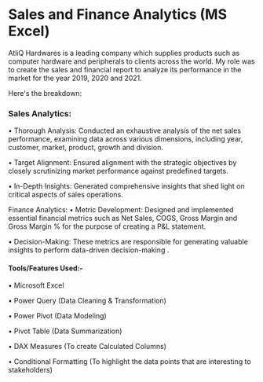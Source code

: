 # Sales and Finance Analytics (MS Excel)

AtliQ Hardwares is a leading company which supplies products such as computer hardware and peripherals to clients across the world. My role was to create the sales and financial report to analyze its performance in the market for the year 2019, 2020 and 2021. 

Here's the breakdown:

 ### Sales Analytics:
• Thorough Analysis: Conducted an exhaustive analysis of the net sales performance, examining data across various dimensions, including year, customer, market, product, growth and division.

• Target Alignment: Ensured alignment with the strategic objectives by closely scrutinizing market performance against predefined targets.

• In-Depth Insights: Generated comprehensive insights that shed light on critical aspects of sales operations.

 Finance Analytics:
• Metric Development: Designed and implemented essential financial metrics such as Net Sales, COGS, Gross Margin and Gross Margin % for the purpose of creating a P&L statement.

• Decision-Making: These metrics are responsible for generating valuable insights to perform data-driven decision-making .

 #### Tools/Features Used:-
• Microsoft Excel

• Power Query (Data Cleaning & Transformation)

• Power Pivot (Data Modeling)

• Pivot Table (Data Summarization)

• DAX Measures (To create Calculated Columns)

• Conditional Formatting (To highlight the data points that are interesting to stakeholders)
